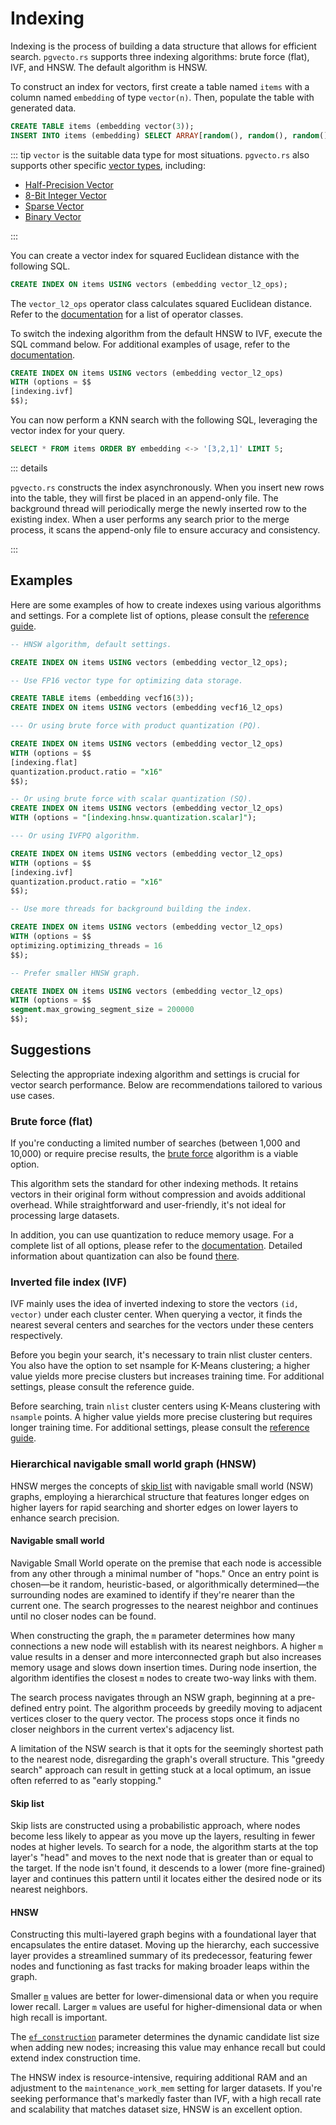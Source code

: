 # Indexing

Indexing is the process of building a data structure that allows for efficient search. `pgvecto.rs` supports three indexing algorithms: brute force (flat), IVF, and HNSW. The default algorithm is HNSW.

To construct an index for vectors, first create a table named `items` with a column named `embedding` of type `vector(n)`. Then, populate the table with generated data.

```sql
CREATE TABLE items (embedding vector(3));
INSERT INTO items (embedding) SELECT ARRAY[random(), random(), random()]::real[] FROM generate_series(1, 1000);
```

::: tip
`vector` is the suitable data type for most situations. `pgvecto.rs` also supports other specific [vector types](../reference/vector-types), including:
- [Half-Precision Vector](../reference/vector-types/vecf16)
- [8-Bit Integer Vector](../reference/vector-types/veci8) <Badge type="tip" text="since v0.3.0" />
- [Sparse Vector](../reference/vector-types/svector) <Badge type="tip" text="since v0.3.0" />
- [Binary Vector](../reference/vector-types/bvector) <Badge type="tip" text="since v0.3.0" />

:::

You can create a vector index for squared Euclidean distance with the following SQL.

```sql
CREATE INDEX ON items USING vectors (embedding vector_l2_ops);
```

The `vector_l2_ops` operator class calculates squared Euclidean distance. Refer to the [documentation](/reference/schema.html#list-of-operator-classes) for a list of operator classes.

To switch the indexing algorithm from the default HNSW to IVF, execute the SQL command below. For additional examples of usage, refer to the [documentation](#examples).

```sql
CREATE INDEX ON items USING vectors (embedding vector_l2_ops)
WITH (options = $$
[indexing.ivf]
$$);
```

You can now perform a KNN search with the following SQL, leveraging the vector index for your query.

```sql
SELECT * FROM items ORDER BY embedding <-> '[3,2,1]' LIMIT 5;
```

::: details

`pgvecto.rs` constructs the index asynchronously. When you insert new rows into the table, they will first be placed in an append-only file. The background thread will periodically merge the newly inserted row to the existing index. When a user performs any search prior to the merge process, it scans the append-only file to ensure accuracy and consistency.

:::

## Examples

Here are some examples of how to create indexes using various algorithms and settings. For a complete list of options, please consult the [reference guide](/reference/indexing_options.html).

```sql
-- HNSW algorithm, default settings.

CREATE INDEX ON items USING vectors (embedding vector_l2_ops);

-- Use FP16 vector type for optimizing data storage.

CREATE TABLE items (embedding vecf16(3));
CREATE INDEX ON items USING vectors (embedding vecf16_l2_ops)

--- Or using brute force with product quantization (PQ).

CREATE INDEX ON items USING vectors (embedding vector_l2_ops)
WITH (options = $$
[indexing.flat]
quantization.product.ratio = "x16"
$$);

-- Or using brute force with scalar quantization (SQ).
CREATE INDEX ON items USING vectors (embedding vector_l2_ops)
WITH (options = "[indexing.hnsw.quantization.scalar]");

--- Or using IVFPQ algorithm.

CREATE INDEX ON items USING vectors (embedding vector_l2_ops)
WITH (options = $$
[indexing.ivf]
quantization.product.ratio = "x16"
$$);

-- Use more threads for background building the index.

CREATE INDEX ON items USING vectors (embedding vector_l2_ops)
WITH (options = $$
optimizing.optimizing_threads = 16
$$);

-- Prefer smaller HNSW graph.

CREATE INDEX ON items USING vectors (embedding vector_l2_ops)
WITH (options = $$
segment.max_growing_segment_size = 200000
$$);
```

## Suggestions

Selecting the appropriate indexing algorithm and settings is crucial for vector search performance. Below are recommendations tailored to various use cases.

### Brute force (flat)
If you're conducting a limited number of searches (between 1,000 and 10,000) or require precise results, the [brute force](/reference/indexing_options.html#options-for-table-flat) algorithm is a viable option.

This algorithm sets the standard for other indexing methods. It retains vectors in their original form without compression and avoids additional overhead. While straightforward and user-friendly, it's not ideal for processing large datasets.

In addition, you can use quantization to reduce memory usage. For a complete list of all options, please refer to the [documentation](/reference/indexing_options.html#options-for-table-quantization). Detailed information about quantization can also be found [there](/usage/quantization.html).

### Inverted file index (IVF)

IVF mainly uses the idea of inverted indexing to store the vectors `(id, vector)` under each cluster center. When querying a vector, it finds the nearest several centers and searches for the vectors under these centers respectively.

Before you begin your search, it's necessary to train nlist cluster centers. You also have the option to set nsample for K-Means clustering; a higher value yields more precise clusters but increases training time. For additional settings, please consult the reference guide.

Before searching, train `nlist` cluster centers using K-Means clustering with `nsample` points. A higher value yields more precise clustering but requires longer training time. For additional settings, please consult the [reference guide](/reference/indexing_options.html#options-for-table-ivf).

### Hierarchical navigable small world graph (HNSW)

HNSW merges the concepts of [skip list](https://en.wikipedia.org/wiki/Skip_list) with navigable small world (NSW) graphs, employing a hierarchical structure that features longer edges on higher layers for rapid searching and shorter edges on lower layers to enhance search precision. 

#### Navigable small world

Navigable Small World operate on the premise that each node is accessible from any other through a minimal number of "hops." Once an entry point is chosen—be it random, heuristic-based, or algorithmically determined—the surrounding nodes are examined to identify if they're nearer than the current one. The search progresses to the nearest neighbor and continues until no closer nodes can be found.

When constructing the graph, the `m` parameter determines how many connections a new node will establish with its nearest neighbors. A higher `m` value results in a denser and more interconnected graph but also increases memory usage and slows down insertion times. During node insertion, the algorithm identifies the closest `m` nodes to create two-way links with them. 

The search process navigates through an NSW graph, beginning at a pre-defined entry point. The algorithm proceeds by greedily moving to adjacent vertices closer to the query vector. The process stops once it finds no closer neighbors in the current vertex's adjacency list.

A limitation of the NSW search is that it opts for the seemingly shortest path to the nearest node, disregarding the graph's overall structure. This "greedy search" approach can result in getting stuck at a local optimum, an issue often referred to as "early stopping."

#### Skip list

Skip lists are constructed using a probabilistic approach, where nodes become less likely to appear as you move up the layers, resulting in fewer nodes at higher levels. To search for a node, the algorithm starts at the top layer's "head" and moves to the next node that is greater than or equal to the target. If the node isn't found, it descends to a lower (more fine-grained) layer and continues this pattern until it locates either the desired node or its nearest neighbors.


#### HNSW 

Constructing this multi-layered graph begins with a foundational layer that encapsulates the entire dataset. Moving up the hierarchy, each successive layer provides a streamlined summary of its predecessor, featuring fewer nodes and functioning as fast tracks for making broader leaps within the graph.

Smaller [`m`](/reference/indexing_options.html#options-for-table-hnsw) values are better for lower-dimensional data or when you require lower recall. Larger `m` values are useful for higher-dimensional data or when high recall is important. 

The [`ef_construction`](/reference/indexing_options.html#options-for-table-hnsw) parameter determines the dynamic candidate list size when adding new nodes; increasing this value may enhance recall but could extend index construction time.

The HNSW index is resource-intensive, requiring additional RAM and an adjustment to the `maintenance_work_mem` setting for larger datasets. If you're seeking performance that's markedly faster than IVF, with a high recall rate and scalability that matches dataset size, HNSW is an excellent option.
